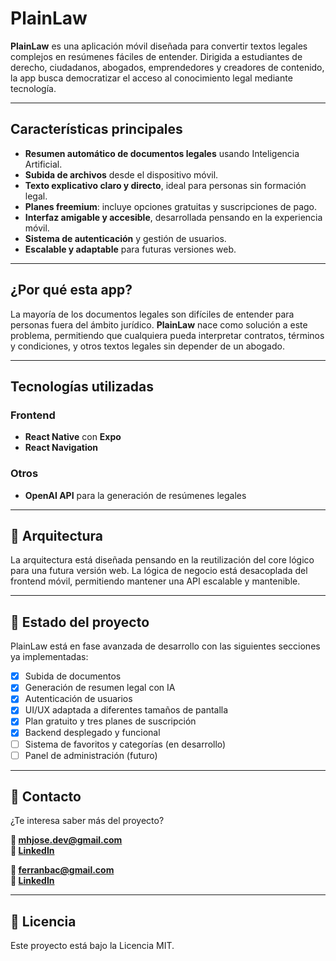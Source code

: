 #  PlainLaw

**PlainLaw** es una aplicación móvil diseñada para convertir textos legales complejos en resúmenes fáciles de entender. Dirigida a estudiantes de derecho, ciudadanos, abogados, emprendedores y creadores de contenido, la app busca democratizar el acceso al conocimiento legal mediante tecnología.

---

##  Características principales

- **Resumen automático de documentos legales** usando Inteligencia Artificial.
- **Subida de archivos** desde el dispositivo móvil.
- **Texto explicativo claro y directo**, ideal para personas sin formación legal.
- **Planes freemium**: incluye opciones gratuitas y suscripciones de pago.
- **Interfaz amigable y accesible**, desarrollada pensando en la experiencia móvil.
- **Sistema de autenticación** y gestión de usuarios.
- **Escalable y adaptable** para futuras versiones web.

---

##  ¿Por qué esta app?

La mayoría de los documentos legales son difíciles de entender para personas fuera del ámbito jurídico. **PlainLaw** nace como solución a este problema, permitiendo que cualquiera pueda interpretar contratos, términos y condiciones, y otros textos legales sin depender de un abogado.

---

##  Tecnologías utilizadas

### Frontend
- **React Native** con **Expo**
- **React Navigation**


### Otros
- **OpenAI API** para la generación de resúmenes legales

---

## 🧩 Arquitectura

La arquitectura está diseñada pensando en la reutilización del core lógico para una futura versión web. La lógica de negocio está desacoplada del frontend móvil, permitiendo mantener una API escalable y mantenible.

---

## 🚀 Estado del proyecto

PlainLaw está en fase avanzada de desarrollo con las siguientes secciones ya implementadas:

- [x] Subida de documentos
- [x] Generación de resumen legal con IA
- [x] Autenticación de usuarios
- [x] UI/UX adaptada a diferentes tamaños de pantalla
- [x] Plan gratuito y tres planes de suscripción
- [x] Backend desplegado y funcional
- [ ] Sistema de favoritos y categorías (en desarrollo)
- [ ] Panel de administración (futuro)

---


## 📩 Contacto

¿Te interesa saber más del proyecto?

**📧 mhjose.dev@gmail.com**  
**📱 [LinkedIn](https://www.linkedin.com/in/josé-luis-morales-hernández-7703b62a4/)**  

**📧 ferranbac@gmail.com**  
**📱 [LinkedIn](https://www.linkedin.com/in/ferran-badillo-a57496368/)**  

---

## 📝 Licencia

Este proyecto está bajo la Licencia MIT.

